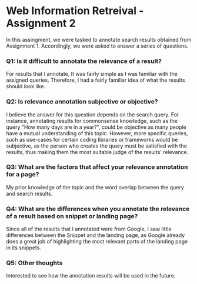 # Web Information Retreival - Assignment 2
In this assingment, we were tasked to annotate search results obtained from Assignment 1. Accordingly, we were asked to answer a series of questions.

### Q1: Is it difficult to annotate the relevance of a result?

For results that I annotate, It was fairly simple as I was familiar with the assigned queries. Therefore, I had a fairly familiar idea of what the results should look like.

### Q2: Is relevance annotation subjective or objective?

I believe the answer for this question depends on the search query. For instance, annotating results for commonsense knowledge, such as the query "How many days are in a year?", could be objective as many people have a mutual understanding of this topic. However, more specific queries, such as use-cases for certain coding libraries or frameworks would be subjective, as the person who creates the query must be satisfied with the results, thus making them the most suitable judge of the results' relevance.

### Q3: What are the factors that affect your relevance annotation for a page?

My prior knowledge of the topic and the word overlap between the query and search results.

### Q4: What are the differences when you annotate the relevance of a result based on snippet or landing page?

Since all of the results that I annotated were from Google, I saw little differences between the Snippet and the landing page, as Google already does a great job of highlighting the most relevant parts of the landing page in its snippets.

### Q5: Other thoughts

Interested to see how the annotation results will be used in the future.
